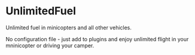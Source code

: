 # UnlimitedFuel
Unlimited fuel in minicopters and all other vehicles.

No configuration file - just add to plugins and enjoy unlimited flight in your mninicopter or driving your camper.
